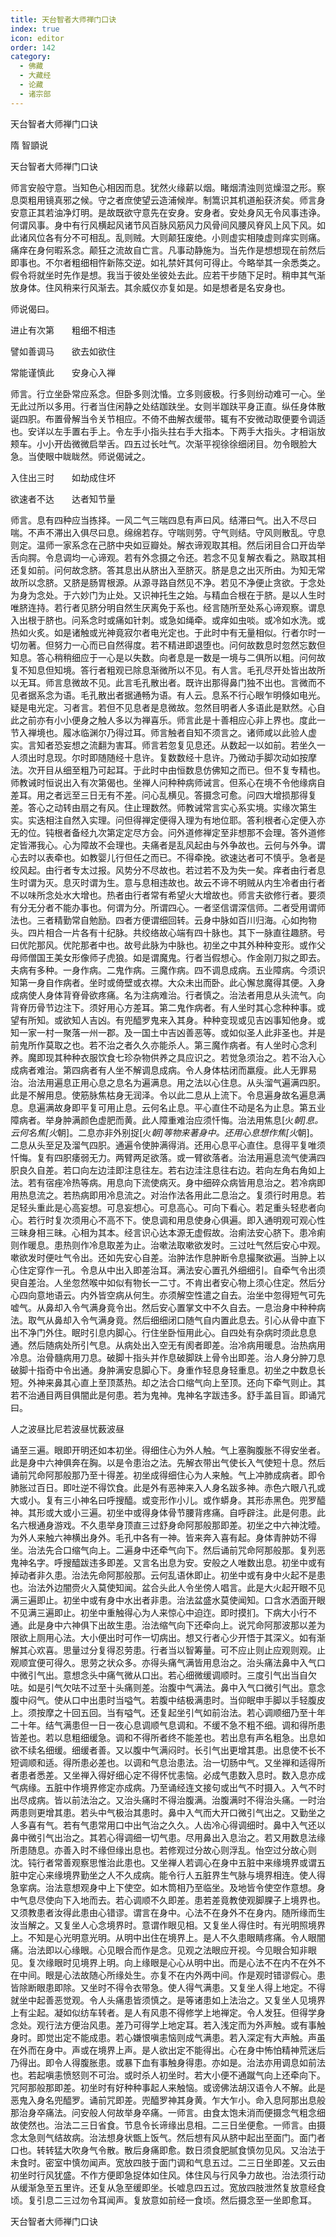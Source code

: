 ```yaml
---
title: 天台智者大师禅门口诀
index: true
icon: editor
order: 142
category:
  - 佛藏
  - 大藏经
  - 论藏
  - 诸宗部
---
```


  天台智者大师禅门口诀  

隋 智顗说  

天台智者大师禅门口诀  

师言安般守意。当知色心相因而息。犹然火缘薪以烟。睹烟清浊则览燥湿之形。察息耎粗用镜真邪之候。守之者庶使望云造浦候岸。制篙识其机道船获济矣。师言身安意正其若油净灯明。是故既欲守意先在安身。安身者。安处身风无令风事违诤。何谓风事。身中有行风横起风诸节风百脉风筋风力风骨间风腰风脊风上风下风。如此诸风位各有分不可相乱。乱则贼。大则颠狂废绝。小则虚实相陵虚则痒实则痛。痛痒在身何暇系念。颠狂之流故自亡言。凡事动静施为。当先作是想想现在前然后即事也。不尔者粗细相忤新陈交逆。如礼禁奸其何可得止。今略举其一余悉类之。假令将就坐时先作是想。我当于彼处坐彼处去此。应若干步随下足时。稍申其气渐放身体。住风稍来行风渐去。其余威仪亦复如是。如是想者是名安身也。  

师说偈曰。  

进止有次第　　粗细不相违  

譬如善调马　　欲去如欲住  

常能谨慎此　　安身心入禅  

师言。行立坐卧常应系念。但卧多则沈惛。立多则疲极。行多则纷动难可一心。坐无此过所以多用。行者当住闲静之处结跏趺坐。女则半跏趺平身正直。纵任身体散诞四胑。布置骨解当令关节相应。不倚不曲解衣缓带。辄有不安微动取便要令调适也。安详以左手置右手上。令左手小指头拄右手大指本。下两手大指头。才相诣放颊车。小小开齿微微启举舌。四五过长吐气。次渐平视徐徐细闭目。勿令眼脸大急。当使眼中眬眬然。师说偈诫之。  

入住出三时　　如劫成住坏  

欲速者不达　　达者知节量  

师言。息有四种应当拣择。一风二气三喘四息有声曰风。结滞曰气。出入不尽曰喘。不声不滞出入俱尽曰息。绵绵若存。守喘则劳。守气则结。守风则散乱。守息则定。温师一家系念在己脐中央如豆瓣处。解衣谛观取其相。然后闭目合口开齿举舌向腭。令息调均一心谛观。若有外念摄之令还。若念不见复解衣看之。熟取其相还复如前。问何故念脐。答其息出从脐出入至脐灭。脐是息之出灭所由。为知无常故所以念脐。又脐是肠胃根源。从源寻路自然见不净。若见不净便止贪欲。于念处为身为念处。于六妙门为止处。又识神托生之始。与精血合根在于脐。是以人生时唯脐连持。若行者见脐分明自然生厌离免于系也。经言随所至处系心谛观察。谓息入出根于脐也。问系念时或痛如针刺。或急如绳牵。或痒如虫啖。或冷如水洗。或热如火炙。如是诸触或光神竟寂尔者电光定也。于此时中有无量相似。行者尔时一切勿著。但努力一心而已自然得度。若不精进即退堕也。问何故数息时忽然忘数但知息。答心稍稍细应于一心是以失数。向者息是一数是一境与二俱所以粗。问何故复不知息但知境。答行者粗观已除息渐微所以不见。有人言。毛孔尽开处皆出故所以无耳。师言息微故不见。此言毛孔散出者。既许出那得鼻门独不出也。言微而不见者据系念为语。毛孔散出者据通畅为语。有人云。息系不行心眼乍明倏如电光。疑是电光定。习者言。若但不见息者是息微故。忽然目明者人多语此是默然。心自此之前亦有小小便身之触人多以为禅喜乐。师言此是十善相应心非上界也。度此一节入禅境也。履冰临渊尔乃得过耳。师言触者自知不须言之。诸师咸以此验人虚实。言知者恐妄想之流翻为害耳。师言若忽复见息还。从数起一以如前。若坐久一人须出时息现。尔时即随随经十息许。复数数经十息许。乃微动手脚次动如按摩法。次开目从细至粗乃可起耳。于此时中由恒数息仿佛知之而已。但不复专精也。师教诫时恒说出入有次第偈也。坐禅人问种种病师诫言。但系心在境不令他缘病自差耳。用之者远至三日无有不差。问心乱横见。答摄念可愈。问四大增损那得复差。答心之动转由扇之有风。住止理数然。师教诫常言实心系实境。实缘次第生实。实迭相注自然入实理。问但得禅定便得入理为有地位耶。答利根者心定便入亦无的位。钝根者备经九次第定定尽方会。问外道修禅定至非想那不会理。答外道修定皆滞我心。心为障故不会理也。夫痛者是乱风起由与外争故也。云何与外争。谓心去时以表牵也。如教婴儿行但任之而已。不得牵挽。欲速达者可不慎乎。急者是绞风起。由行者专太过报。风势分不尽故也。若过若不及为失一矣。痒者由行者息生时谓为灭。息灭时谓为生。意与息相违故也。故云不谛不明贼从内生冷者由行者不以味所念处水大增也。热者由行者常有希望火大增故也。师言夫欲修行者。要须有分无分者不能办事也。何谓为分。所谓四心。一者坚信谓深信师。二者受用谓师法也。三者精勤常自勉励。四者方便谓细回转。云身中脉如百川归海。心如拘物头。四片相合一片各有十纪脉。共绞络故心端有四十脉也。其下一脉直往趣脐。号曰优陀那风。优陀那者中也。故号此脉为中脉也。初坐之中其外种种变形。或作父母师僧国王美女形像师子虎狼。如是谓魔鬼。行者当假想心。作金刚刀拟之即去。夫病有多种。一身作病。二鬼作病。三魔作病。四不调息成病。五业障病。今须识知第一身自作病者。坐时或倚壁或衣襟。大众未出而卧。此心懈怠魔得其便。入身成病使人身体背脊骨欲疼痛。名为注病难治。行者慎之。治法者用息从头流气。向背脊历骨节边注下。须好用心方差耳。第二鬼作病者。有人坐时其心念种种事。或望有所知。或欲知人吉凶。有兜醯罗鬼来入其身。种种变现或见吉凶事知他身。或知一家一村一聚落一州一郡。及一国土中吉凶善恶等。或如似圣人此非圣也。并是前鬼所作莫取之也。若不治之者久久亦能杀人。第三魔作病者。有人坐时心念利养。魔即现其种种衣服饮食七珍杂物供养之具应识之。若觉急须治之。若不治入心成病者难治。第四病者有人坐不解调息成病。令人身体枯闭而羸瘦。此人无罪易治。治法用遍息正用心息之息名为遍满息。用之法以心住息。从头溜气遍满四胑。此是不解用息。使筋脉焦枯身无润泽。令以此二息从上流下。令息遍身故名遍息满息。息遍满故身即平复可用止息。云何名止息。平心直住不动是名为止息。第五业障病者。举身肿满颜色虚肥而黄。此人障重难治应须忏悔。治法用焦息[火*朝]息。云何名焦[火*朝]。二息亦非外别捉[火*朝]等物来著身中。还用心息想作焦[火*朝]。二息从头至足及溜气四胑。通遍令使肿满得消。还用心息平心直住。息得平复唯须忏悔。复有四胑痿弱无力。两臂两足欲落。或一臂欲落者。治法用遍息流气使满四胑良久自差。若口向左边洼即注息往左。若右边洼注息往右边。若向左角右角如上法。若有宿痤冷热等病。用息向下流使病灭。身中细碎众病皆用息治之。若冷病即用热息流之。若热病即用冷息流之。对治作法各用此二息治之。复须行时用息。若足轻头重此是心高妄想。可息妄想心。可息高心。可向下看心。若足重头轻悲者向心。若行时复次须用心不高不下。使息调和用息使身心俱遍。即入通明观可观心性三昧身相三昧。心相为其本。经言识心达本源无虚假故。治痢法安心脐下。患冷痢则作暖息。患热则作冷息取差为止。治嗽法取嗽欲发时。三过吐气然后安心中观。嗽欲发时便吐气令出。还如先安心自差。治肿法作息肿断令息撮聚欲遍。当肿上以心住定穿作一孔。令息从中出入即差治耳。满法安心置孔外细细引。自牵气令出须臾自差治。人坐忽然喉中如似有物长一二寸。不肯出者安心物上须心住定。然后分心四向意地语云。内外皆空病从何生。亦须解空性遣之自去。治坐中忽得短气可先嘘气。从鼻却入令气满身竟令出。然后安心置掌文中不久自去。一息治身中种种病法。取气从鼻却入令气满身竟。然后细细闭口随气自内置此息去。引心从骨中直下出不净门外住。眠时引息内脚心。行住坐卧恒用此心。自四处有杂病时须此息息通。然后随病处所引气息。从病处出入空无有阂者即差。治冷病用暖息。治热病用冷息。治骨髓病用刀息。破脚十指头并作息破脚趺上骨令出即差。治人身分肿刀息破脚十指奇中令出通。身肿满安息脚心下。身重作轻息身轻重息。初坐之中数息长短。外神来鼻其心直上至顶蒸热。却之法合口缩气向上至顶。还向下牵气则止。其若不治通目两目俱闇此是何患。若为鬼神。鬼神名字跋违多。舒手盖目盲。即诵咒曰。  

人之波昼比尼若波昼忧薮波昼  

诵至三遍。眼即开明还如本初坐。得细住心为外人触。气上塞胸腹胀不得安坐者。此是身中六神俱奔在胸。以是令患治之法。先解衣带出气使长入气使短十息。然后诵前咒命阿那般那乃至十得差。初坐成得细住心为人来触。气上冲肺成病者。即令肺胀过百日。即吐逆不得饮食。此是外有恶神来入人身名跋多神。赤色六眼八孔或大或小。复有三小神名曰呼搜醯。或变形作小儿。或作蟒身。其形赤黑色。兜罗醯神。其形或大或小三遍。初坐中或得身体骨节腰背疼痛。自呼辟注。此是何患。此名六根通身游戏。不久患举身顶直三过舒身命阿那般那即差。初坐之中六神沈曀。为外人来触六神横出身外。毛孔中各有一神。皆来奔入喜有起。身体青肿妨不得坐。治法先合口缩气向上。二遍身中还牵气向下。然后诵前咒命阿那般那。复列恶鬼神名字。呼搜醯跋违多即差。又言名出息为安。安般之人唯数出息。初坐中或有掉动者非久患。治法先命阿那般那。云何乱语休即止。初坐中或有身中火起不是患也。治法外边闇赍火入莫使知闻。盆合头此人令坐傍人唱言。此是大火起开眼不见满三遍即止。初坐中或有身中水出者非患。治法盆盛水莫使闻知。口含水洒面开眼不见满三遍即止。初坐中重触得心为人来惊心中迫迮。即时摸扪。下病大小行不通。此是身中六神俱下出故生患。治法缩气向下还牵向上。说咒命阿那波那以差为限欲上厕用心法。大小便出时可作一切病出。想又行者心少开悟于其深义。如有渐解其心欢喜。思量过分复得忍劳患。行者当以智筹量。可不应止则止应观则观。止观顺宜便可得久。思劳之状众多。亦得头痛气满皆用息治之。治头痛法鼻中入气口中微引气出。意想念头中痛气微从口出。若心细微缓调顺时。三度引气出当自欠呿。如是引气欠呿不过至十头痛则差。治腹中气满法。鼻中入气口微引气出。意念腹中闷气。使从口中出患时当嗌气。若腹中结极满患时。当仰眠申手脚以手轻腹皮上。须按摩之十回五回。当有嗌气。还复起坐引气如前治法。若心调顺细乃至十年二十年。结气满患但一日一夜心息调顺气息调和。不缓不急不粗不细。调和得所患皆差也。若以息粗细缓急。调和不得所者终不能差也。若出息有声名粗急。出息如欲不续名细缓。细缓者善。又以腹中气满闷时。长引气出更增其患。出息使不长不短调顺和适。得所患必差也。以调和气息治患法。治一切肠中气。又坐禅和适得所者患者悉差。又坐禅入得好细心定不得怀忧恚恼。必成气患数入息时。数入息亦成气病缘。五脏中作境界修定亦成病。乃至诵经连文接句或出气不时摄入。入气不时出尽成病。皆以前法治之。又治头痛时不得治腹满。治腹满时不得治头痛。一时治两患则更增其患。若头中气极治其患时。鼻中入气而大开口微引气出之。又勤坐之人多喜有气。若有气患常用口中出气治之久久。人齿冷心得调细时。鼻中入气还以鼻中微引气出治之。其若心得调细一切气患。尽用鼻出入息治之。若又用数息法缘所患随息。亦善入时不缘但缘出息也。若修观过分故心则浮乱。怡空过分故心则沈。钝行者常善观察思惟治此患也。又坐禅人若调心在身中五脏中来缘境界或谓五脏中定心来缘境界勤坐之人不久成病。能令行人五脏界生气脉与境界相连。使人得急挛病。治法意想观身中上下使空。如木筒相乃至临坐。及地皆令使空作意想。身中气息尽使向下入地而去。若心调顺不久即差。患若差竟教使观脚腂子上境界也。又须教患者汝得此患由心错谬。谓言在身中。心法不在身外不在身内。随所缘而生汝当解之。又复坐人心念境界时。意谓作眼见相。又复坐人得住时。有光明照境界上。不知是心光明意光明。从明中出住在境界上。是人不久患眼睛疼痛。令人眼闇痛。治法即以心缘眼。心见眼合而作是念。见观之法眼应开视。今见眼合知非眼见。复次缘眼时见境界上明。向上缘眼是心心从明中出。而是心法不在内不在外不在中间。眼是心法故随心所缘处生。亦复不在内外两中间。作是观时错谬假心。患皆除断眼患即除。又坐时不得令衣带急。使人得气满患。又复坐人得上地定。不得就坐中起善恶觉观。令人头痛患皆须慎之。是等诸患如上法治之。又复坐人见境界上有尘起。凝如似纺车转者。是人有风患不得修学上地禅定。令人发狂。但得学身念处。观行法方便治风患。差乃可得学上地定耳。若入浅定而为外声触。或有事触身时。即觉出定不能成患。若心嫌恨嗔恚恼则成气满患。若入深定有大声触。声虽在外而在身中。声或在境界上声。是人欲出定不能得出。心在身中怖怕精神荒迷后乃得出。即令人得腹胀患。或暴下血有事触身得患。亦如是。治法亦用调息如前法也。若起嗔恚愤怒则不可治。或时杀人初坐时。若大小便不通蹴气向上还牵向下。咒阿那般那即差。初坐时有好种种事起人来触恼。或谤佛法胡汉语令人不解。此是恶鬼入身名兜醯罗。诵前咒即差。兜醯罗神其身黄。乍大乍小。命入息阿那出息般那治身卒痛法。问安般人何故举身卒痛。一师言。由食太饱未消而便摄念气粗念细故使然也。治法二三日省食。节息令长谛缘出息相。二三日坐便愈。一师言。由摄念太急则气结故病。治法想身状甑上饭气。然后想有风从脐中起出至面门。面门者口也。转转猛大吹身气令散。散后身痛即愈。数日须食肥腻食慎勿见风。又治法于未食时。密室中慎勿闻声。宽放四肢于面门调和气息五过。二三日坐即差。又云由初坐时行风犹盛。不作方便即急捉体如住风。体住风与行风争力故也。治法须行动从缓渐急至五里许。还复从急至缓即坐。长嘘息四五过。宽放四肢泄然复放意经食顷。复引息二三过勿令耳闻声。复放意如前经一食顷。然后摄念至一坐即愈耳。  

天台智者大师禅门口诀  
